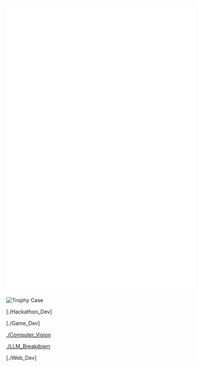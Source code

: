 ![Metrics](github-metrics.svg)

![Trophy Case](https://github-profile-trophy.vercel.app/?username=ozep&column=-1&theme=darkhub&no-frame=true)

[./Hackathon_Dev]

[./Game_Dev]

[./Computer_Vision](https://github.com/oZep/oZep/blob/main/computer-vision-proj.md)

[./LLM_Breakdown](https://github.com/oZep/oZep/blob/main/llm-breakdown.md)

[./Web_Dev]
